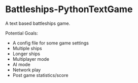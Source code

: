 Battleships-PythonTextGame
==========================

A text based battleships game.

Potential Goals:
  - A config file for some game settings
  - Multiple ships
  - Longer ships
  - Multiplayer mode
  - AI mode
  - Network play
  - Post game statistics/score
